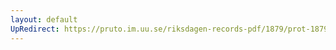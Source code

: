 ```yaml
---
layout: default
UpRedirect: https://pruto.im.uu.se/riksdagen-records-pdf/1879/prot-1879--ak--017/prot-1879--ak--017_003.pdf
---
```

